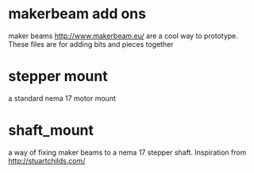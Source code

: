 # makerbeam add ons

maker beams http://www.makerbeam.eu/ are a cool way to prototype. These files are for adding bits and pieces together

# stepper mount

a standard nema 17 motor mount

# shaft_mount

a way of fixing maker beams to a nema 17 stepper shaft. Inspiration from http://stuartchilds.com/
